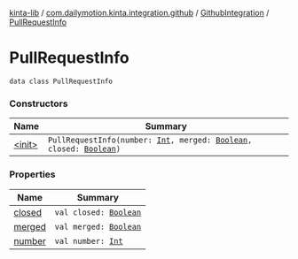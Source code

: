 [kinta-lib](../../../index.md) / [com.dailymotion.kinta.integration.github](../../index.md) / [GithubIntegration](../index.md) / [PullRequestInfo](./index.md)

# PullRequestInfo

`data class PullRequestInfo`

### Constructors

| Name | Summary |
|---|---|
| [&lt;init&gt;](-init-.md) | `PullRequestInfo(number: `[`Int`](https://kotlinlang.org/api/latest/jvm/stdlib/kotlin/-int/index.html)`, merged: `[`Boolean`](https://kotlinlang.org/api/latest/jvm/stdlib/kotlin/-boolean/index.html)`, closed: `[`Boolean`](https://kotlinlang.org/api/latest/jvm/stdlib/kotlin/-boolean/index.html)`)` |

### Properties

| Name | Summary |
|---|---|
| [closed](closed.md) | `val closed: `[`Boolean`](https://kotlinlang.org/api/latest/jvm/stdlib/kotlin/-boolean/index.html) |
| [merged](merged.md) | `val merged: `[`Boolean`](https://kotlinlang.org/api/latest/jvm/stdlib/kotlin/-boolean/index.html) |
| [number](number.md) | `val number: `[`Int`](https://kotlinlang.org/api/latest/jvm/stdlib/kotlin/-int/index.html) |
